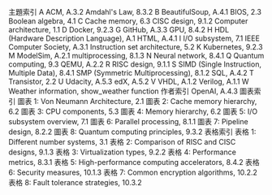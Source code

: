 主題索引
A
ACM, A.3.2
Amdahl's Law, 8.3.2
B
BeautifulSoup, A.4.1
BIOS, 2.3
Boolean algebra, 4.1
C
Cache memory, 6.3
CISC design, 9.1.2
Computer architecture, 1.1
D
Docker, 9.2.3
G
GitHub, A.3.3
GPU, 8.4.2
H
HDL (Hardware Description Language), A.1
HTML, A.4.1
I
I/O subsystem, 7.1
IEEE Computer Society, A.3.1
Instruction set architecture, 5.2
K
Kubernetes, 9.2.3
M
ModelSim, A.2.1
multiprocessing, 8.1.3
N
Neural network, 8.4.1
Q
Quantum computing, 9.3
QEMU, A.2.2
R
RISC design, 9.1.1
S
SIMD (Single Instruction, Multiple Data), 8.4.1
SMP (Symmetric Multiprocessing), 8.1.2
SQL, A.4.2
T
Transistor, 2.2
U
Udacity, A.5.3
edX, A.5.2
V
VHDL, A.1.2
Verilog, A.1.1
W
Weather information, show_weather function
作者索引
OpenAI, A.4.3
圖表索引
圖表 1: Von Neumann Architecture, 2.1
圖表 2: Cache memory hierarchy, 6.2
圖表 3: CPU components, 5.3
圖表 4: Memory hierarchy, 6.2
圖表 5: I/O subsystem overview, 7.1
圖表 6: Parallel processing, 8.1.1
圖表 7: Pipeline design, 8.2.2
圖表 8: Quantum computing principles, 9.3.2
表格索引
表格 1: Different number systems, 3.1
表格 2: Comparison of RISC and CISC designs, 9.1.3
表格 3: Virtualization types, 9.2.2
表格 4: Performance metrics, 8.3.1
表格 5: High-performance computing accelerators, 8.4.2
表格 6: Security measures, 10.1.3
表格 7: Common encryption algorithms, 10.2.2
表格 8: Fault tolerance strategies, 10.3.2